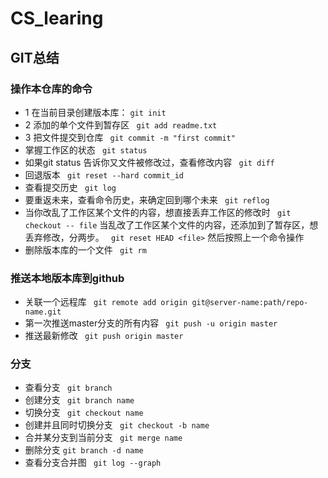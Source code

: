 # CS_learing
## GIT总结
### 操作本仓库的命令
  - 1 在当前目录创建版本库：
  `git init `
  - 2 添加的单个文件到暂存区
  ` git add readme.txt`
  - 3 把文件提交到仓库
  ` git commit -m "first commit"`
  - 掌握工作区的状态
  ` git status`
  - 如果git status 告诉你又文件被修改过，查看修改内容
  ` git diff`
  - 回退版本
  ` git reset --hard commit_id`
  - 查看提交历史
  ` git log`
  - 要重返未来，查看命令历史，来确定回到哪个未来
  ` git reflog`
  - 当你改乱了工作区某个文件的内容，想直接丢弃工作区的修改时
  ` git checkout -- file`
  当乱改了工作区某个文件的内容，还添加到了暂存区，想丢弃修改，分两步。
  ` git reset HEAD <file>` 然后按照上一个命令操作
  - 删除版本库的一个文件
  ` git rm`
### 推送本地版本库到github
  - 关联一个远程库
  ` git remote add origin git@server-name:path/repo-name.git`
  - 第一次推送master分支的所有内容
  ` git push -u origin master`
  - 推送最新修改
  ` git push origin master`  
### 分支
  - 查看分支
  ` git branch`
  - 创建分支
  ` git branch name`
  - 切换分支
  ` git checkout name`
  - 创建并且同时切换分支
  ` git checkout -b name`
  - 合并某分支到当前分支
  ` git merge name`
  - 删除分支
  `git branch -d name`
  - 查看分支合并图
  ` git log --graph`
  
